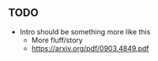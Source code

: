 ## TODO
- Intro should be something more like this
	- More fluff/story
	- https://arxiv.org/pdf/0903.4849.pdf


